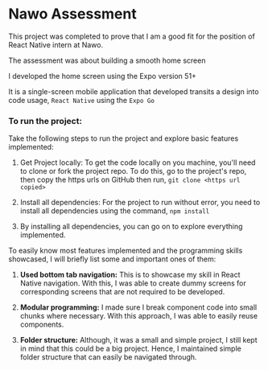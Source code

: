 # Nawo Assessment

This project was completed to prove that I am a good fit for the position of React Native intern at Nawo.

The assessment was about building a smooth home screen

I developed the home screen using the Expo version 51+

It is a single-screen mobile application that developed transits a design into code usage, `React Native` using the `Expo Go`

### To run the project:

Take the following steps to run the project and explore basic features implemented:

1. Get Project locally: To get the code locally on you machine, you'll need to clone or fork the project repo. To do this, go to the project's repo, then copy the https urls on GitHub then run, `git clone <https url copied>`

2. Install all dependencies: For the project to run without error, you need to install all dependencies using the command, `npm install`

3. By installing all dependencies, you can go on to explore everything implemented.

To easily know most features implemented and the programming skills showcased, I will briefly list some and important ones of them:

1. **Used bottom tab navigation:** This is to showcase my skill in React Native navigation. With this, I was able to create dummy screens for corresponding screens that are not required to be developed.

2. **Modular programming:** I made sure I break component code into small chunks where necessary. With this approach, I was able to easily reuse components.

3. **Folder structure:** Although, it was a small and simple project, I still kept in mind that this could be a big project. Hence, I maintained simple folder structure that can easily be navigated through.
